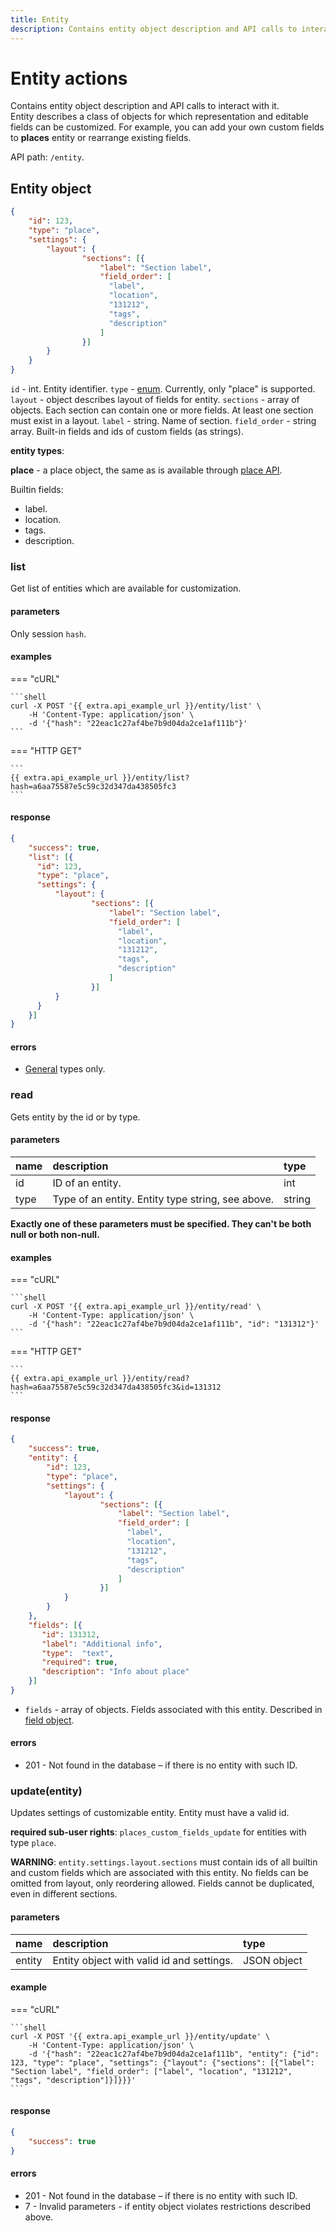 ```yaml
---
title: Entity
description: Contains entity object description and API calls to interact with it. Entity describes a class of objects for which representation and editable fields can be customized.
---
```


# Entity actions

Contains entity object description and API calls to interact with it. <br>
Entity describes a class of objects for which representation and editable fields can be customized.
For example, you can add your own custom fields to **places** entity or rearrange existing fields.

API path: `/entity`.

## Entity object

```json
{
    "id": 123,
    "type": "place",
    "settings": {
        "layout": {
                "sections": [{
                    "label": "Section label",
                    "field_order": [
                      "label",
                      "location",
                      "131212",
                      "tags",
                      "description"
                    ]
                }]
        }
    }
}
```

`id` - int. Entity identifier.
`type` - [enum](../../../getting-started.md#data-types). Currently, only "place" is supported.
`layout` - object describes layout of fields for entity.
    `sections` - array of objects. Each section can contain one or more fields. At least one section must exist in a layout.
    `label` - string. Name of section.
    `field_order` - string array. Built-in fields and ids of custom fields (as strings).

**entity types**:

**place** - a place object, the same as is available through [place API](../../field_service/place/index.md).

Builtin fields:

* label.
* location.
* tags.
* description.

### list

Get list of entities which are available for customization.

#### parameters

Only session `hash`.

#### examples

=== "cURL"

    ```shell
    curl -X POST '{{ extra.api_example_url }}/entity/list' \
        -H 'Content-Type: application/json' \ 
        -d '{"hash": "22eac1c27af4be7b9d04da2ce1af111b"}'
    ```

=== "HTTP GET"

    ```
    {{ extra.api_example_url }}/entity/list?hash=a6aa75587e5c59c32d347da438505fc3
    ```

#### response

```json
{
    "success": true,
    "list": [{
      "id": 123,
      "type": "place",
      "settings": {
          "layout": {
                  "sections": [{
                      "label": "Section label",
                      "field_order": [
                        "label",
                        "location",
                        "131212",
                        "tags",
                        "description"
                      ]
                  }]
          }
      }
    }]
}
```

#### errors

* [General](../../../getting-started.md#error-codes) types only.

### read

Gets entity by the id or by type.

#### parameters

| name | description | type |
| :----- | :-----  | :----- |
| id | ID of an entity. | int |
| type | Type of an entity. Entity type string, see above. | string |

**Exactly one of these parameters must be specified. They can't be both null or both non-null.**

#### examples

=== "cURL"

    ```shell
    curl -X POST '{{ extra.api_example_url }}/entity/read' \
        -H 'Content-Type: application/json' \ 
        -d '{"hash": "22eac1c27af4be7b9d04da2ce1af111b", "id": "131312"}'
    ```

=== "HTTP GET"

    ```
    {{ extra.api_example_url }}/entity/read?hash=a6aa75587e5c59c32d347da438505fc3&id=131312
    ```

#### response

```json
{
    "success": true,
    "entity": {
        "id": 123,
        "type": "place",
        "settings": {
            "layout": {
                    "sections": [{
                        "label": "Section label",
                        "field_order": [
                          "label",
                          "location",
                          "131212",
                          "tags",
                          "description"
                        ]
                    }]
            }
        }
    }, 
    "fields": [{
       "id": 131312,
       "label": "Additional info", 
       "type":  "text",
       "required": true,
       "description": "Info about place"
    }]
}
```

* `fields` - array of objects. Fields associated with this entity. Described in [field object](./fields.md#field-object).

#### errors

* 201 - Not found in the database – if there is no entity with such ID.

### update(entity)

Updates settings of customizable entity. Entity must have a valid id.

**required sub-user rights**: `places_custom_fields_update` for entities with type `place`.

**WARNING**: `entity.settings.layout.sections` must contain ids of all builtin and custom fields which are associated 
with this entity. No fields can be omitted from layout, only reordering allowed. Fields cannot be duplicated, even 
in different sections.

#### parameters

| name | description | type |
| :----- | :-----  | :----- |
| entity | Entity object with valid id and settings. | JSON object |

#### example

=== "cURL"

    ```shell
    curl -X POST '{{ extra.api_example_url }}/entity/update' \
        -H 'Content-Type: application/json' \ 
        -d '{"hash": "22eac1c27af4be7b9d04da2ce1af111b", "entity": {"id": 123, "type": "place", "settings": {"layout": {"sections": [{"label": "Section label", "field_order": ["label", "location", "131212", "tags", "description"]}]}}}'
    ```

#### response

```json
{
    "success": true
}
```

#### errors

* 201 - Not found in the database – if there is no entity with such ID.
* 7 - Invalid parameters - if entity object violates restrictions described above.